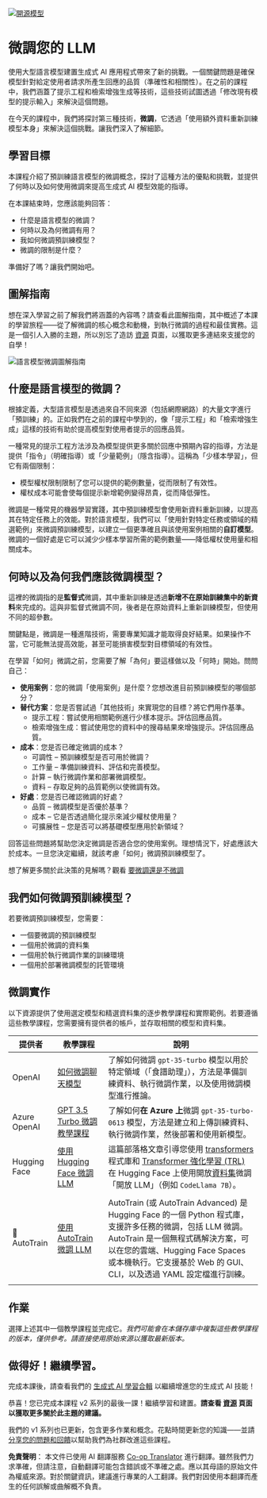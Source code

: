 <!--
CO_OP_TRANSLATOR_METADATA:
{
  "original_hash": "68664f7e754a892ae1d8d5e2b7bd2081",
  "translation_date": "2025-07-09T17:33:54+00:00",
  "source_file": "18-fine-tuning/README.md",
  "language_code": "zh-tw"
}
-->
[![開源模型](../../../translated_images/18-lesson-banner.f30176815b1a5074fce9cceba317720586caa99e24001231a92fd04eeb54a121.en.png)](https://aka.ms/gen-ai-lesson18-gh?WT.mc_id=academic-105485-koreyst)

# 微調您的 LLM

使用大型語言模型建置生成式 AI 應用程式帶來了新的挑戰。一個關鍵問題是確保模型針對給定使用者請求所產生回應的品質（準確性和相關性）。在之前的課程中，我們涵蓋了提示工程和檢索增強生成等技術，這些技術試圖透過「修改現有模型的提示輸入」來解決這個問題。

在今天的課程中，我們將探討第三種技術，**微調**，它透過「使用額外資料重新訓練模型本身」來解決這個挑戰。讓我們深入了解細節。

## 學習目標

本課程介紹了預訓練語言模型的微調概念，探討了這種方法的優點和挑戰，並提供了何時以及如何使用微調來提高生成式 AI 模型效能的指導。

在本課結束時，您應該能夠回答：

- 什麼是語言模型的微調？
- 何時以及為何微調有用？
- 我如何微調預訓練模型？
- 微調的限制是什麼？

準備好了嗎？讓我們開始吧。

## 圖解指南

想在深入學習之前了解我們將涵蓋的內容嗎？請查看此圖解指南，其中概述了本課的學習旅程——從了解微調的核心概念和動機，到執行微調的過程和最佳實務。這是一個引人入勝的主題，所以別忘了造訪 [資源](./RESOURCES.md?WT.mc_id=academic-105485-koreyst) 頁面，以獲取更多連結來支援您的自學！

![語言模型微調圖解指南](../../../translated_images/18-fine-tuning-sketchnote.11b21f9ec8a703467a120cb79a28b5ac1effc8d8d9d5b31bbbac6b8640432e14.en.png)

## 什麼是語言模型的微調？

根據定義，大型語言模型是透過來自不同來源（包括網際網路）的大量文字進行「預訓練」的。正如我們在之前的課程中學到的，像「提示工程」和「檢索增強生成」這樣的技術有助於提高模型對使用者提示的回應品質。

一種常見的提示工程方法涉及為模型提供更多關於回應中預期內容的指導，方法是提供「指令」（明確指導）或「少量範例」（隱含指導）。這稱為「少樣本學習」，但它有兩個限制：

- 模型權杖限制限制了您可以提供的範例數量，從而限制了有效性。
- 權杖成本可能會使每個提示新增範例變得昂貴，從而降低彈性。

微調是一種常見的機器學習實踐，其中預訓練模型會使用新資料重新訓練，以提高其在特定任務上的效能。對於語言模型，我們可以「使用針對特定任務或領域的精選範例」來微調預訓練模型，以建立一個更準確且與該使用案例相關的**自訂模型**。微調的一個好處是它可以減少少樣本學習所需的範例數量——降低權杖使用量和相關成本。

## 何時以及為何我們應該微調模型？

這裡的微調指的是**監督式**微調，其中重新訓練是透過**新增不在原始訓練集中的新資料**來完成的。這與非監督式微調不同，後者是在原始資料上重新訓練模型，但使用不同的超參數。

關鍵點是，微調是一種進階技術，需要專業知識才能取得良好結果。如果操作不當，它可能無法提高效能，甚至可能損害模型對目標領域的有效性。

在學習「如何」微調之前，您需要了解「為何」要這樣做以及「何時」開始。問問自己：

- **使用案例**：您的微調「使用案例」是什麼？您想改進目前預訓練模型的哪個部分？
- **替代方案**：您是否嘗試過「其他技術」來實現您的目標？將它們用作基準。
  - 提示工程：嘗試使用相關範例進行少樣本提示。評估回應品質。
  - 檢索增強生成：嘗試使用您的資料中的搜尋結果來增強提示。評估回應品質。
- **成本**：您是否已確定微調的成本？
  - 可調性 – 預訓練模型是否可用於微調？
  - 工作量 – 準備訓練資料、評估和完善模型。
  - 計算 – 執行微調作業和部署微調模型。
  - 資料 – 存取足夠的品質範例以使微調有效。
- **好處**：您是否已確認微調的好處？
  - 品質 – 微調模型是否優於基準？
  - 成本 – 它是否透過簡化提示來減少權杖使用量？
  - 可擴展性 – 您是否可以將基礎模型應用於新領域？

回答這些問題將幫助您決定微調是否適合您的使用案例。理想情況下，好處應該大於成本。一旦您決定繼續，就該考慮「如何」微調預訓練模型了。

想了解更多關於此決策的見解嗎？觀看 [要微調還是不微調](https://www.youtube.com/watch?v=0Jo-z-MFxJs)

## 我們如何微調預訓練模型？

若要微調預訓練模型，您需要：

- 一個要微調的預訓練模型
- 一個用於微調的資料集
- 一個用於執行微調作業的訓練環境
- 一個用於部署微調模型的託管環境

## 微調實作

以下資源提供了使用選定模型和精選資料集的逐步教學課程和實際範例。若要遵循這些教學課程，您需要擁有提供者的帳戶，並存取相關的模型和資料集。

| 提供者 | 教學課程 | 說明 |
| --- | --- | --- |
| OpenAI | [如何微調聊天模型](https://github.com/openai/openai-cookbook/blob/main/examples/How_to_finetune_chat_models.ipynb?WT.mc_id=academic-105485-koreyst) | 了解如何微調 `gpt-35-turbo` 模型以用於特定領域（「食譜助理」），方法是準備訓練資料、執行微調作業，以及使用微調模型進行推論。 |
| Azure OpenAI | [GPT 3.5 Turbo 微調教學課程](https://learn.microsoft.com/azure/ai-services/openai/tutorials/fine-tune?tabs=python-new%2Ccommand-line?WT.mc_id=academic-105485-koreyst) | 了解如何**在 Azure 上**微調 `gpt-35-turbo-0613` 模型，方法是建立和上傳訓練資料、執行微調作業，然後部署和使用新模型。 |
| Hugging Face | [使用 Hugging Face 微調 LLM](https://www.philschmid.de/fine-tune-llms-in-2024-with-trl?WT.mc_id=academic-105485-koreyst) | 這篇部落格文章引導您使用 [transformers](https://huggingface.co/docs/transformers/index?WT.mc_id=academic-105485-koreyst) 程式庫和 [Transformer 強化學習 (TRL)](https://huggingface.co/docs/trl/index?WT.mc_id=academic-105485-koreyst) 在 Hugging Face 上使用開放[資料集](https://huggingface.co/docs/datasets/index?WT.mc_id=academic-105485-koreyst)微調「開放 LLM」（例如 `CodeLlama 7B`）。 |
| | | |
| 🤗 AutoTrain | [使用 AutoTrain 微調 LLM](https://github.com/huggingface/autotrain-advanced/?WT.mc_id=academic-105485-koreyst) | AutoTrain (或 AutoTrain Advanced) 是 Hugging Face 的一個 Python 程式庫，支援許多任務的微調，包括 LLM 微調。AutoTrain 是一個無程式碼解決方案，可以在您的雲端、Hugging Face Spaces 或本機執行。它支援基於 Web 的 GUI、CLI，以及透過 YAML 設定檔進行訓練。 |
| | | |

## 作業

選擇上述其中一個教學課程並完成它。_我們可能會在本儲存庫中複製這些教學課程的版本，僅供參考。請直接使用原始來源以獲取最新版本。_

## 做得好！繼續學習。

完成本課後，請查看我們的 [生成式 AI 學習合輯](https://aka.ms/genai-collection?WT.mc_id=academic-105485-koreyst) 以繼續增進您的生成式 AI 技能！

恭喜！您已完成本課程 v2 系列的最後一課！繼續學習和建置。**請查看 [資源](RESOURCES.md?WT.mc_id=academic-105485-koreyst) 頁面以獲取更多關於此主題的建議。**

我們的 v1 系列也已更新，包含更多作業和概念。花點時間更新您的知識——並請[分享您的問題和回饋](https://github.com/microsoft/generative-ai-for-beginners/issues?WT.mc_id=academic-105485-koreyst)以幫助我們為社群改進這些課程。

**免責聲明**：
本文件已使用 AI 翻譯服務 [Co-op Translator](https://github.com/Azure/co-op-translator) 進行翻譯。雖然我們力求準確，但請注意，自動翻譯可能包含錯誤或不準確之處。應以其母語的原始文件為權威來源。對於關鍵資訊，建議進行專業的人工翻譯。我們對因使用本翻譯而產生的任何誤解或曲解概不負責。